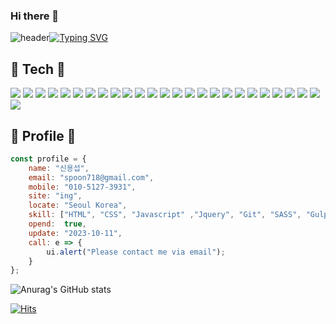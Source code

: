 ### Hi there 👋

<!--
**sub-s/sub-s** is a ✨ _special_ ✨ repository because its `README.md` (this file) appears on your GitHub profile.

Here are some ideas to get you started:

- 🔭 I’m currently working on ...
- 🌱 I’m currently learning ...
- 👯 I’m looking to collaborate on ...
- 🤔 I’m looking for help with ...
- 💬 Ask me about ...
- 📫 How to reach me: ...
- 😄 Pronouns: ...
- ⚡ Fun fact: ...
-->

<!-- 헤더 -->

![header](https://capsule-render.vercel.app/api?type=waving&color=6994CDEE&text=&animation=twinkling&height=80)[![Typing SVG](https://readme-typing-svg.demolab.com?font=Alkatra&weight=500&size=45&duration=3500&pause=3&color=6994CDEE&center=false&vCenter=false&multiline=true&repeat=true&width=1000&height=100&lines=Welcome+to+sub's+GitHub!👋)](https://git.io/typing-svg)


<!-- 기술 스텍 -->
## 🔨 Tech  🔨
<div style="display:flex; flex-direction:column; align-items:flex-start;">  
    <!-- Frontend -->
    <div>
        <img src="https://img.shields.io/badge/html5-E34F26?style=flat-square&logo=html5&logoColor=white"> 
        <img src="https://img.shields.io/badge/css-1572B6?style=flat-square&logo=css3&logoColor=white"> 
        <img src="https://img.shields.io/badge/javascript-F7DF1E?style=flat-square&logo=javascript&logoColor=black"> 
        <img src="https://img.shields.io/badge/bootstrap-7952B3?style=flat-square&logo=bootstrap&logoColor=white">
        <img src="https://img.shields.io/badge/Adobe-FF0000?style=flat-square&logo=Adobe&logoColor=white"/>
        <img src="https://img.shields.io/badge/Adobe XD-FF61F6?style=flat-square&logo=Adobe XD&logoColor=white"/>
        <img src="https://img.shields.io/badge/Adobe Photoshop-31A8FF?style=flat-square&logo=Adobe Photoshop&logoColor=white"/>
        <img src="https://img.shields.io/badge/CSS3-1572B6?style=flat-square&logo=css3&logoColor=white"/>
        <img src="https://img.shields.io/badge/Flutter-02569B?style=flat-square&logo=flutter&logoColor=white"/>
        <img src="https://img.shields.io/badge/Git-F05032?style=flat-square&logo=git&logoColor=white"/>
        <img src="https://img.shields.io/badge/GitHub-181717?style=flat-square&logo=GitHub&logoColor=white"/>
        <img src="https://img.shields.io/badge/HTML5-E34F26?style=flat-square&logo=html5&logoColor=white"/>
        <img src="https://img.shields.io/badge/jQuery-0769AD?style=flat-square&logo=jQuery&logoColor=white"/>
        <img src="https://img.shields.io/badge/JSON-000000?style=flat-square&logo=json&logoColor=white"/>
        <img src="https://img.shields.io/badge/MongoDB-47A248?style=flat-square&logo=MongoDB&logoColor=white"/>
        <img src="https://img.shields.io/badge/Next.js-000000?style=flat-square&logo=Next.js&logoColor=white"/>
        <img src="https://img.shields.io/badge/Node.js-339933?style=flat-square&logo=Node.js&logoColor=white"/>
        <img src="https://img.shields.io/badge/Nuxt.js-00DC82?style=flat-square&logo=Nuxt.js&logoColor=white"/>
        <img src="https://img.shields.io/badge/React-61DAFB?style=flat-square&logo=React&logoColor=black"/>
        <img src="https://img.shields.io/badge/React Native-61DAFB?style=flat-square&logo=React&logoColor=black"/>
        <img src="https://img.shields.io/badge/Sass-CC6699?style=flat-square&logo=Sass&logoColor=white"/>
        <img src="https://img.shields.io/badge/styled components-DB7093?style=flat-square&logo=styled-components&logoColor=white"/>
        <img src="https://img.shields.io/badge/Typescript-3178C6?style=flat-square&logo=Typescript&logoColor=white"/>
        <img src="https://img.shields.io/badge/Visual Studio Code-007ACC?style=flat-square&logo=Visual Studio Code&logoColor=white"/>
        <img src="https://img.shields.io/badge/Velog-20C997?style=flat-square&logo=velog&logoColor=white"/>
        <img src="https://img.shields.io/badge/Vue.js-4FC08D?style=flat-square&logo=Vue.js&logoColor=white"/>
    </div>
    <!-- Others -->
</div>

## 🔨 Profile  🔨
```javascript
const profile = {
    name: "신용섭",
    email: "spoon718@gmail.com",
    mobile: "010-5127-3931",
    site: "ing",
    locate: "Seoul Korea",
    skill: ["HTML", "CSS", "Javascript" ,"Jquery", "Git", "SASS", "Gulp", "NPM"],
    opend:  true,
    update: "2023-10-11",
    call: e => {
        ui.alert("Please contact me via email");
    }
};
```

![Anurag's GitHub stats](https://github-readme-stats.vercel.app/api?username=sub-s&hide=contribs,prs)


<!-- 방문자 -->
[![Hits](https://hits.seeyoufarm.com/api/count/incr/badge.svg?url=https%3A%2F%2Fgithub.com%2Fbi-sz&count_bg=%23FFB6F3&title_bg=%23555555&icon=&icon_color=%23E7E7E7&title=GITHUB&edge_flat=false)](https://hits.seeyoufarm.com)  

